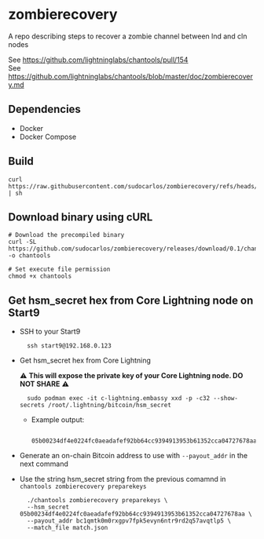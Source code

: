 # zombierecovery

A repo describing steps to recover a zombie channel between lnd and cln nodes

See https://github.com/lightninglabs/chantools/pull/154  
See https://github.com/lightninglabs/chantools/blob/master/doc/zombierecovery.md

## Dependencies

- Docker
- Docker Compose

## Build

	curl https://raw.githubusercontent.com/sudocarlos/zombierecovery/refs/heads/main/build.sh | sh

## Download binary using cURL

```
# Download the precompiled binary
curl -SL https://github.com/sudocarlos/zombierecovery/releases/download/0.1/chantools -o chantools

# Set execute file permission
chmod +x chantools
```

## Get hsm_secret hex from Core Lightning node on Start9

- SSH to your Start9

		ssh start9@192.168.0.123

- Get hsm_secret hex from Core Lightning

	⚠️ **This will expose the private key of your Core Lightning node. DO NOT SHARE** ⚠️

		sudo podman exec -it c-lightning.embassy xxd -p -c32 --show-secrets /root/.lightning/bitcoin/hsm_secret

	- Example output:

			05b00234df4e0224fc0aeadafef92bb64cc9394913953b61352cca04727678aa

- Generate an on-chain Bitcoin address to use with `--payout_addr` in the next command
- Use the string hsm_secret string from the previous comamnd in `chantools zombierecovery preparekeys`

		./chantools zombierecovery preparekeys \
		--hsm_secret 05b00234df4e0224fc0aeadafef92bb64cc9394913953b61352cca04727678aa \
		--payout_addr bc1qmtk0m0rxgpv7fpk5evyn6ntr9rd2q57avqtlp5 \
		--match_file match.json
